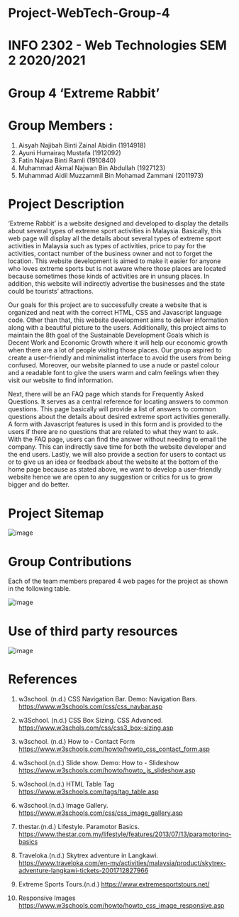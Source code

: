 # Project-WebTech-Group-4
# INFO 2302 - Web Technologies SEM 2 2020/2021
# Group 4 ‘Extreme Rabbit’

# Group Members :
1) Aisyah Najibah Binti Zainal Abidin	(1914918)
2) Ayuni Humairaq Mustafa (1912092)
3) Fatin Najwa Binti Ramli (1910840)
4) Muhammad Akmal Najwan Bin Abdullah (1927123)
5) Muhammad Aidil Muzzammil Bin Mohamad Zammani (2011973)

# Project Description

‘Extreme Rabbit’ is a website designed and developed to display the details about several types of extreme sport activities in Malaysia. Basically, this web page will display all the details about several types of extreme sport activities in Malaysia such as types of activities, price to pay for the activities, contact number of the business owner and not to forget the location. This website development is aimed to make it easier for anyone who loves extreme sports but is not aware where those places are located because sometimes those kinds of activities are in unsung places. In addition, this website will indirectly advertise the businesses and the state could be tourists’ attractions.
  
Our goals for this project are to successfully create a website that is organized and neat with the correct HTML, CSS and Javascript language code. Other than that, this website development aims to deliver information along with a beautiful picture to the users. Additionally, this project aims to maintain the 8th goal of the Sustainable Development Goals which is Decent Work and Economic Growth where it will help our economic growth when there are a lot of people visiting those places. Our group aspired to create a user-friendly and minimalist interface to avoid the users from being confused. Moreover, our website planned to use a nude or pastel colour and a readable font to give the users warm and calm feelings when they visit our website to find information. 

Next, there will be an FAQ page which stands for Frequently Asked Questions. It serves as a central reference for locating answers to common questions. This page basically will provide a list of answers to common questions about the details about desired extreme sport activities generally. A form with Javascript features is used in this form and is provided to the users if there are no questions that are related to what they want to ask. With the FAQ page, users can find the answer without needing to email the company. This can indirectly save time for both the website developer and the end users. Lastly, we will also provide a section for users to contact us or to give us an idea or feedback about the website at the bottom of the home page because as stated above, we want to develop a user-friendly website hence we are open to any suggestion or critics for us to grow bigger and do better. 

# Project Sitemap

![image](https://user-images.githubusercontent.com/67253113/120422319-952bfd00-c39a-11eb-8a38-b474d32100c6.png)


# Group Contributions

Each of the team members prepared 4 web pages for the project as shown in the following table.

![image](https://user-images.githubusercontent.com/67253113/120422679-5c405800-c39b-11eb-9817-c0baea2d530b.png)


# Use of third party resources

![image](https://user-images.githubusercontent.com/67253113/120423219-95c59300-c39c-11eb-870d-e4aab7252620.png)


# References

1) w3school. (n.d.) CSS Navigation Bar. Demo: Navigation Bars.
https://www.w3schools.com/css/css_navbar.asp

2) w3School. (n.d.) CSS Box Sizing. CSS Advanced.
https://www.w3schols.com/css/css3_box-sizing.asp

3) w3school. (n.d.) How to - Contact Form 
https://www.w3schools.com/howto/howto_css_contact_form.asp

4) w3school.(n.d.) Slide show. Demo: How to - Slideshow
https://www.w3schools.com/howto/howto_js_slideshow.asp 

5) w3school.(n.d.) HTML Table Tag
https://www.w3schools.com/tags/tag_table.asp 

6) w3school.(n.d.) Image Gallery. 
https://www.w3schools.com/css/css_image_gallery.asp

7) thestar.(n.d.) Lifestyle. Paramotor Basics.
https://www.thestar.com.my/lifestyle/features/2013/07/13/paramotoring-basics

8) Traveloka.(n.d.) Skytrex adventure in Langkawi.
https://www.traveloka.com/en-my/activities/malaysia/product/skytrex-adventure-langkawi-tickets-2001712827966

9) Extreme Sports Tours.(n.d.) 
https://www.extremesportstours.net/

10)	Responsive Images
https://www.w3schools.com/howto/howto_css_image_responsive.asp
